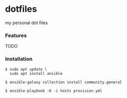 dotfiles
========

my personal dot files

### Features

TODO

### Installation

```
$ sudo apt update \
  sudo apt install ansible

$ ansible-galaxy collection install community.general

$ ansible-playbook -K -i hosts provision.yml
```
